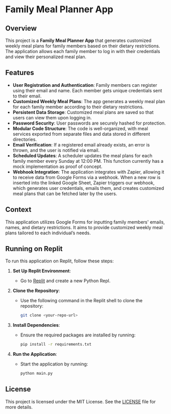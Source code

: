 # Family Meal Planner App

## Overview

This project is a **Family Meal Planner App** that generates customized weekly meal plans for family members based on their dietary restrictions. The application allows each family member to log in with their credentials and view their personalized meal plan.

## Features

- **User Registration and Authentication**: Family members can register using their email and name. Each member gets unique credentials sent to their email.
- **Customized Weekly Meal Plans**: The app generates a weekly meal plan for each family member according to their dietary restrictions.
- **Persistent Data Storage**: Customized meal plans are saved so that users can view them upon logging in.
- **Password Security**: User passwords are securely hashed for protection.
- **Modular Code Structure**: The code is well-organized, with meal services exported from separate files and data stored in different directories.
- **Email Verification**: If a registered email already exists, an error is thrown, and the user is notified via email.
- **Scheduled Updates**: A scheduler updates the meal plans for each family member every Sunday at 12:00 PM. This function currently has a mock implementation as proof of concept.
- **Webhook Integration**: The application integrates with Zapier, allowing it to receive data from Google Forms via a webhook. When a new row is inserted into the linked Google Sheet, Zapier triggers our webhook, which generates user credentials, emails them, and creates customized meal plans that can be fetched later by the users.

## Context

This application utilizes Google Forms for inputting family members' emails, names, and dietary restrictions. It aims to provide customized weekly meal plans tailored to each individual’s needs.

## Running on Replit

To run this application on Replit, follow these steps:

1. **Set Up Replit Environment**:

   - Go to [Replit](https://replit.com/) and create a new Python Repl.

2. **Clone the Repository**:

   - Use the following command in the Replit shell to clone the repository:
     ```bash
     git clone <your-repo-url>
     ```

3. **Install Dependencies**:

   - Ensure the required packages are installed by running:
     ```bash
     pip install -r requirements.txt
     ```

4. **Run the Application**:
   - Start the application by running:
     ```bash
     python main.py
     ```

## License

This project is licensed under the MIT License. See the [LICENSE](LICENSE) file for more details.
